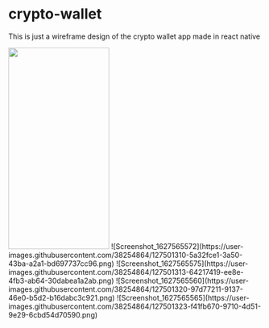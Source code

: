 # crypto-wallet
This is just a wireframe design of the crypto wallet app  made in react native
<!-- ![Screenshot_1627565568](https://user-images.githubusercontent.com/38254864/127501302-7980e27c-5ec6-41bb-b4ce-d9ce99466288.png) -->
<img src="https://camo.githubusercontent.com/..." data-canonical-src="https://user-images.githubusercontent.com/38254864/127501302-7980e27c-5ec6-41bb-b4ce-d9ce99466288.png" width="200" height="400" />
![Screenshot_1627565572](https://user-images.githubusercontent.com/38254864/127501310-5a32fce1-3a50-43ba-a2a1-bd697737cc96.png)
![Screenshot_1627565575](https://user-images.githubusercontent.com/38254864/127501313-64217419-ee8e-4fb3-ab64-30dabea1a2ab.png)
![Screenshot_1627565560](https://user-images.githubusercontent.com/38254864/127501320-97d77211-9137-46e0-b5d2-b16dabc3c921.png)
![Screenshot_1627565565](https://user-images.githubusercontent.com/38254864/127501323-f41fb670-9710-4d51-9e29-6cbd54d70590.png)


